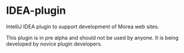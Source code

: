 # IDEA-plugin
IntelliJ IDEA plugin to support development of Morea web sites.

This plugin is in pre alpha and should not be used by anyone. It is being developed by novice plugin developers.
